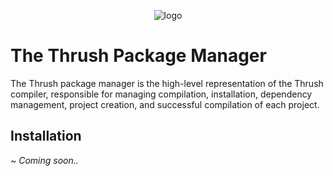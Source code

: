 <p align="center">
  <img src= "https://github.com/thrushlang/thrushc/blob/master/assets/thrushlang-v1.5.png" alt= "logo" style= "width: 2hv; height: 2hv;"> </img>
</p>

# The Thrush Package Manager 

The Thrush package manager is the high-level representation of the Thrush compiler, responsible for managing compilation, installation, dependency management, project creation, and successful compilation of each project.

## Installation

~ *Coming soon..*
